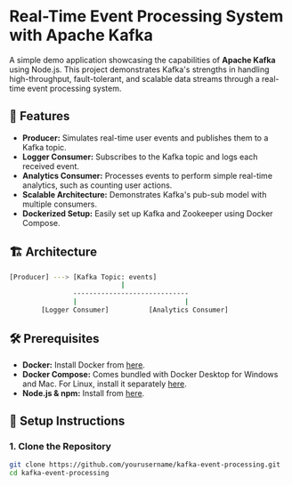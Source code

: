 # Real-Time Event Processing System with Apache Kafka

A simple demo application showcasing the capabilities of **Apache Kafka** using Node.js. This project demonstrates Kafka's strengths in handling high-throughput, fault-tolerant, and scalable data streams through a real-time event processing system.

## 🚀 Features

- **Producer:** Simulates real-time user events and publishes them to a Kafka topic.
- **Logger Consumer:** Subscribes to the Kafka topic and logs each received event.
- **Analytics Consumer:** Processes events to perform simple real-time analytics, such as counting user actions.
- **Scalable Architecture:** Demonstrates Kafka's pub-sub model with multiple consumers.
- **Dockerized Setup:** Easily set up Kafka and Zookeeper using Docker Compose.

## 🏗 Architecture

```bash
[Producer] ---> [Kafka Topic: events] 
                            | 
                ----------------------------- 
                |                           | 
        [Logger Consumer]          [Analytics Consumer]
```

## 🛠 Prerequisites

- **Docker:** Install Docker from [here](https://www.docker.com/get-started).
- **Docker Compose:** Comes bundled with Docker Desktop for Windows and Mac. For Linux, install it separately [here](https://docs.docker.com/compose/install/).
- **Node.js & npm:** Install from [here](https://nodejs.org/).

## 🔧 Setup Instructions

### 1. Clone the Repository

```bash
git clone https://github.com/yourusername/kafka-event-processing.git
cd kafka-event-processing
```
